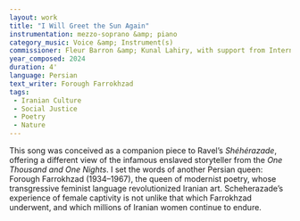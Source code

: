 ```yaml
---
layout: work
title: "I Will Greet the Sun Again"
instrumentation: mezzo-soprano &amp; piano
category_music: Voice &amp; Instrument(s)
commissioner: Fleur Barron &amp; Kunal Lahiry, with support from Internationale Hugo Wolf Akademie Stuttgart
year_composed: 2024
duration: 4'
language: Persian
text_writer: Forough Farrokhzad
tags:
 - Iranian Culture
 - Social Justice
 - Poetry
 - Nature
---
```


This song was conceived as a companion piece to Ravel’s _Shéhérazade_, offering a different view of the infamous enslaved storyteller from the _One Thousand and One Nights_. I set the words of another Persian queen: Forough Farrokhzad (1934–1967), the queen of modernist poetry, whose transgressive feminist language revolutionized Iranian art. Scheherazade’s experience of female captivity is not unlike that which Farrokhzad underwent, and which millions of Iranian women continue to endure.